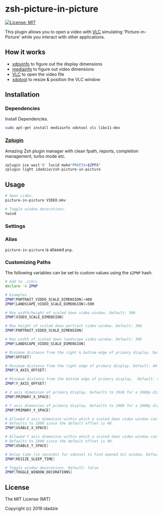 # zsh-picture-in-picture

[![License: MIT][license icon]][license]

This plugin allows you to open a video with [VLC][vlc] simulating 'Picture-in-Picture' while you interact with other applications.



## How it works

* [xdpyinfo][xdpyinfo] to figure out the display dimensions
* [mediainfo][mediainfo] to figure out video dimensions
* [VLC][vlc] to open the video file
* [xdotool][xdotool] to resize & position the VLC window



## Installation

### Dependencies

Install Dependencies.
```zsh
sudo apt-get install mediainfo xdotool vlc libx11-dev
```



### [Zplugin][zplugin]

Amazing Zsh plugin manager with clean fpath, reports, completion management, turbo mode etc.

```zsh
zplugin ice wait'0' lucid make"PREFIX=$ZPFX"
zplugin light idadzie/zsh-picture-in-picture
```



## Usage

```zsh
# Open video.
picture-in-picture VIDEO.mkv

# Toggle window decorations.
twind
```



### Settings

### Alias

`picture-in-picture` is aliased `pnp`.



### Customizing Paths

The following variables can be set to custom values using the `$ZPNP` hash.

```zsh
# Add to .zshrc
declare -A ZPNP

# Examples
ZPNP[PORTRAIT_VIDEO_SCALE_DIMENSION]=400
ZPNP[LANDSCAPE_VIDEO_SCALE_DIMENSION]=500
```

```zsh
# Max width/height of scaled down video window. Default: 300
ZPNP[VIDEO_SCALE_DIMENSION]

# Max height of scaled down portrait video window. Default: 300
ZPNP[PORTRAIT_VIDEO_SCALE_DIMENSION]

# Max width of scaled down landscape video window. Default: 300
ZPNP[LANDSCAPE_VIDEO_SCALE_DIMENSION]

# Minimum distance from the right & bottom edge of primary display. Default: 40
ZPNP[OFFSET]

# Minimum distance from the right edge of primary display. Default: 40
ZPNP[X_AXIS_OFFSET]

# Minimum distance from the bottom edge of primary display.  Default: 40
ZPNP[Y_AXIS_OFFSET] 

# X axis dimension of primary display. Defaults to 1920 for a 1080p display.
ZPNP[PRIMARY_X_SPACE]  

# Y axis dimension of primary display. Defaults to 1080 for a 1080p display.
ZPNP[PRIMARY_Y_SPACE]

# Allowed X axis dimension within which a scaled down video window can be positioned.
# Defaults to 1880 since the default offset is 40.
ZPNP[USABLE_X_SPACE]

# Allowed Y axis dimension within which a scaled down video window can be positioned.
# Defaults to 1040 since the default offset is 40.
ZPNP[USABLE_Y_SPACE]  

# Delay time (in seconds) for xdotool to find opened VLC window. Default: 0.5
ZPNP[RESIZE_SLEEP_TIME] 

# Toggle window decorations. Default: false
ZPNP[TOGGLE_WINDOW_DECORATIONS]
```



## License

The MIT License (MIT)

Copyright (c) 2019 idadzie

[license icon]: https://img.shields.io/badge/License-MIT-green.svg
[license]: https://opensource.org/licenses/MIT
[zplugin]: https://github.com/zdharma/zplugin
[xdpyinfo]: http://manpages.ubuntu.com/manpages/trusty/man1/xdpyinfo.1.html
[mediainfo]: https://mediaarea.net/en/MediaInfo
[vlc]: https://www.videolan.org/
[xdotool]: https://github.com/jordansissel/xdotool
